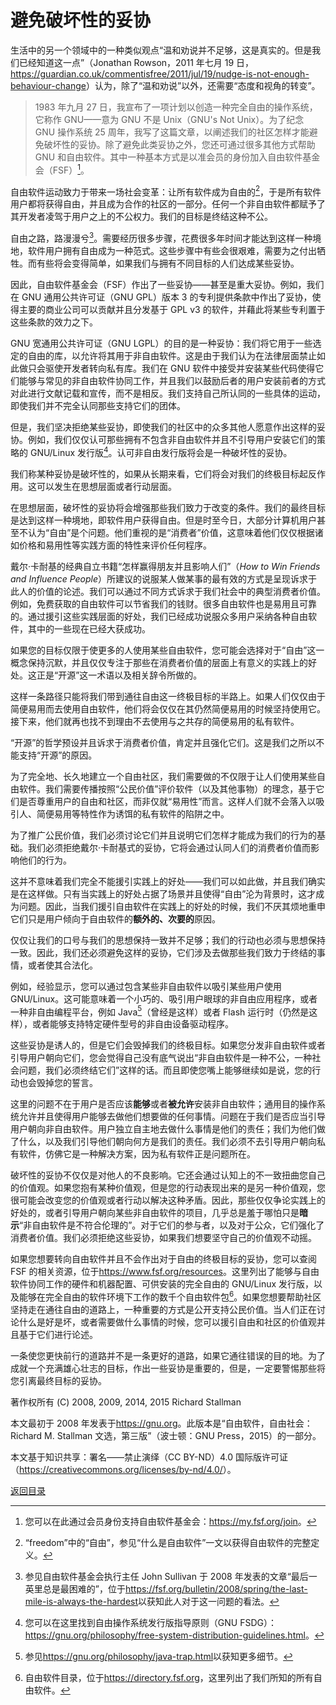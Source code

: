 # 避免破坏性的妥协

生活中的另一个领域中的一种类似观点“温和劝说并不足够，这是真实的。但是我们已经知道这一点”（Jonathan Rowson，2011 年七月 19 日，<https://guardian.co.uk/commentisfree/2011/jul/19/nudge-is-not-enough-behaviour-change>）认为，除了“温和劝说”以外，还需要“态度和视角的转变”。

> 1983 年九月 27 日，我宣布了一项计划以创造一种完全自由的操作系统，它称作 GNU——意为 GNU 不是 Unix（GNU's Not Unix）。为了纪念 GNU 操作系统 25 周年，我写了这篇文章，以阐述我们的社区怎样才能避免破坏性的妥协。除了避免此类妥协之外，您还可通过很多其他方式帮助 GNU 和自由软件。其中一种基本方式是以准会员的身份加入自由软件基金会（FSF）[^1]。

自由软件运动致力于带来一场社会变革：让所有软件成为自由的[^2]，于是所有软件用户都将获得自由，并且成为合作的社区的一部分。任何一个非自由软件都赋予了其开发者凌驾于用户之上的不公权力。我们的目标是终结这种不公。

自由之路，路漫漫兮[^3]。需要经历很多步骤，花费很多年时间才能达到这样一种境地，软件用户拥有自由成为一种范式。这些步骤中有些会很艰难，需要为之付出牺牲。而有些将会变得简单，如果我们与拥有不同目标的人们达成某些妥协。

因此，自由软件基金会（FSF）作出了一些妥协——甚至是重大妥协。例如，我们在 GNU 通用公共许可证（GNU GPL）版本 3 的专利提供条款中作出了妥协，使得主要的商业公司可以贡献并且分发基于 GPL v3 的软件，并藉此将某些专利置于这些条款的效力之下。

GNU 宽通用公共许可证（GNU LGPL）的目的是一种妥协：我们将它用于一些选定的自由的库，以允许将其用于非自由软件。这是由于我们认为在法律层面禁止如此做只会驱使开发者转向私有库。我们在 GNU 软件中接受并安装某些代码使得它们能够与常见的非自由软件协同工作，并且我们以鼓励后者的用户安装前者的方式对此进行文献记载和宣传，而不是相反。我们支持自己所认同的一些具体的运动，即使我们并不完全认同那些支持它们的团体。

但是，我们坚决拒绝某些妥协，即使我们的社区中的众多其他人愿意作出这样的妥协。例如，我们仅仅认可那些拥有不包含非自由软件并且不引导用户安装它们的策略的 GNU/Linux 发行版[^4]。认可非自由发行版将会是一种破坏性的妥协。

我们称某种妥协是破坏性的，如果从长期来看，它们将会对我们的终极目标起反作用。这可以发生在思想层面或者行动层面。

在思想层面，破坏性的妥协将会增强那些我们致力于改变的条件。我们的最终目标是达到这样一种境地，即软件用户获得自由。但是时至今日，大部分计算机用户甚至不认为“自由”是个问题。他们重视的是“消费者”价值，这意味着他们仅仅根据诸如价格和易用性等实践方面的特性来评价任何程序。

戴尔·卡耐基的经典自立书籍“怎样赢得朋友并且影响人们”（_How to Win Friends and Influence People_）所建议的说服某人做某事的最有效的方式是呈现诉求于此人的价值的论述。我们可以通过不同方式诉求于我们社会中的典型消费者价值。例如，免费获取的自由软件可以节省我们的钱财。很多自由软件也是易用且可靠的。通过援引这些实践层面的好处，我们已经成功说服众多用户采纳各种自由软件，其中的一些现在已经大获成功。

如果您的目标仅限于使更多的人使用某些自由软件，您可能会选择对于“自由”这一概念保持沉默，并且仅仅专注于那些在消费者价值的层面上有意义的实践上的好处。这正是“开源”这一术语以及相关辞令所做的。

这样一条路径只能将我们带到通往自由这一终极目标的半路上。如果人们仅仅由于简便易用而去使用自由软件，他们将会仅仅在其仍然简便易用的时候坚持使用它。接下来，他们就再也找不到理由不去使用与之共存的简便易用的私有软件。

“开源”的哲学预设并且诉求于消费者价值，肯定并且强化它们。这是我们之所以不能支持“开源”的原因。

为了完全地、长久地建立一个自由社区，我们需要做的不仅限于让人们使用某些自由软件。我们需要传播按照“公民价值”评价软件（以及其他事物）的理念，基于它们是否尊重用户的自由和社区，而非仅就“易用性”而言。这样人们就不会落入以吸引人、简便易用等特性作为诱饵的私有软件的陷阱之中。

为了推广公民价值，我们必须讨论它们并且说明它们怎样才能成为我们的行为的基础。我们必须拒绝戴尔·卡耐基式的妥协，它将会通过认同人们的消费者价值而影响他们的行为。

这并不意味着我们完全不能援引实践上的好处——我们可以如此做，并且我们确实是在这样做。只有当实践上的好处占据了场景并且使得“自由”沦为背景时，这才成为问题。因此，当我们援引自由软件在实践上的好处的时候，我们不厌其烦地重申它们只是用户倾向于自由软件的**额外的、次要的**原因。

仅仅让我们的口号与我们的思想保持一致并不足够；我们的行动也必须与思想保持一致。因此，我们还必须避免这样的妥协，它们涉及去做那些我们致力于终结的事情，或者使其合法化。

例如，经验显示，您可以通过包含某些非自由软件以吸引某些用户使用 GNU/Linux。这可能意味着一个小巧的、吸引用户眼球的非自由应用程序，或者一种非自由编程平台，例如 Java[^5]（曾经是这样）或者 Flash 运行时（仍然是这样），或者能够支持特定硬件型号的非自由设备驱动程序。

这些妥协是诱人的，但是它们会毁掉我们的终极目标。如果您分发非自由软件或者引导用户朝向它们，您会觉得自己没有底气说出“非自由软件是一种不公，一种社会问题，我们必须终结它们”这样的话。而且即使您嘴上能够继续如是说，您的行动也会毁掉您的誓言。

这里的问题不在于用户是否应该**能够**或者**被允许**安装非自由软件；通用目的操作系统允许并且使得用户能够去做他们想要做的任何事情。问题在于我们是否应当引导用户朝向非自由软件。用户独立自主地去做什么事情是他们的责任；我们为他们做了什么，以及我们引导他们朝向何方是我们的责任。我们必须不去引导用户朝向私有软件，仿佛它是一种解决方案，因为私有软件正是问题所在。

破坏性的妥协不仅仅是对他人的不良影响。它还会通过认知上的不一致扭曲您自己的价值观。如果您抱有某种价值观，但是您的行动表现出来的是另一种价值观，您很可能会改变您的价值观或者行动以解决这种矛盾。因此，那些仅仅争论实践上的好处的，或者引导用户朝向某些非自由软件的项目，几乎总是羞于哪怕只是**暗示**“非自由软件是不符合伦理的”。对于它们的参与者，以及对于公众，它们强化了消费者价值。我们必须拒绝这些妥协，如果我们想要坚守自己的价值观不动摇。

如果您想要转向自由软件并且不会作出对于自由的终极目标的妥协，您可以查阅 FSF 的相关资源，位于<https://www.fsf.org/resources>。这里列出了能够与自由软件协同工作的硬件和机器配置、可供安装的完全自由的 GNU/Linux 发行版，以及能够在完全自由的软件环境下工作的数千个自由软件包[^6]。如果您想要帮助社区坚持走在通往自由的道路上，一种重要的方式是公开支持公民价值。当人们正在讨论什么是好是坏，或者需要做什么事情的时候，您可以援引自由和社区的价值观并且基于它们进行论述。

一条使您更快前行的道路并不是一条更好的道路，如果它通往错误的目的地。为了成就一个充满雄心壮志的目标，作出一些妥协是重要的，但是，一定要警惕那些将您引离最终目标的妥协。

[^1]: 您可以在此通过会员身份支持自由软件基金会：<https://my.fsf.org/join>。

[^2]: “freedom”中的“自由”，参见“什么是自由软件”一文以获得自由软件的完整定义。

[^3]: 参见自由软件基金会执行主任 John Sullivan 于 2008 年发表的文章“最后一英里总是最困难的”，位于<https://fsf.org/bulletin/2008/spring/the-last-mile-is-always-the-hardest>以获知此人对于这一问题的看法。

[^4]: 您可以在这里找到自由操作系统发行版指导原则（GNU FSDG）：<https://gnu.org/philosophy/free-system-distribution-guidelines.html>。

[^5]: 参见<https://gnu.org/philosophy/java-trap.html>以获知更多细节。

[^6]: 自由软件目录，位于<https://directory.fsf.org>，这里列出了我们所知的所有自由软件。

著作权所有 (C) 2008, 2009, 2014, 2015 Richard Stallman

本文最初于 2008 年发表于<https://gnu.org>。此版本是“自由软件，自由社会：Richard M. Stallman 文选，第三版”（波士顿：GNU Press，2015）的一部分。

本文基于知识共享：署名——禁止演绎（CC BY-ND）4.0 国际版许可证（<https://creativecommons.org/licenses/by-nd/4.0/>）。

[返回目录](00_index.html)

